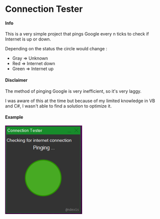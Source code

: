 # Connection Tester

#### Info

This is a very simple project that pings Google every n ticks to check if Internet is up or down.

Depending on the status the circle would change :
- Gray => Unknown
- Red => Internet down
- Green => Internet up

#### Disclaimer

The method of pinging Google is very inefficient, so it's very laggy.

I was aware of this at the time but because of my limited knowledge in VB and C#, I wasn't able to find a solution to optimize it.

#### Example

<img src="Resources/internet connection tester.png" width="250"/>